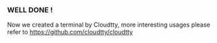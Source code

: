 <br>

### WELL DONE !

Now we created a terminal by Cloudtty, more interesting usages please refer to https://github.com/cloudtty/cloudtty